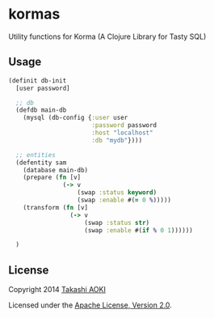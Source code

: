 # kormas

Utility functions for Korma (A Clojure Library for Tasty SQL)

## Usage

```clojure
(definit db-init
  [user password]

  ;; db
  (defdb main-db
    (mysql (db-config {:user user
                       :password password
                       :host "localhost"
                       :db "mydb"})))

  ;; entities
  (defentity sam
    (database main-db)
    (prepare (fn [v]
               (-> v
                   (swap :status keyword)
                   (swap :enable #(= 0 %)))))
    (transform (fn [v]
                 (-> v
                     (swap :status str)
                     (swap :enable #(if % 0 1))))))

  )
```

## License

Copyright 2014 [Takashi AOKI][tak.sh]

Licensed under the [Apache License, Version 2.0][apache-license-2.0].

[tak.sh]: http://tak.sh
[apache-license-2.0]: http://www.apache.org/licenses/LICENSE-2.0.html

